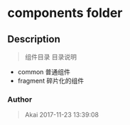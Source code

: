 # components folder #

## Description
 > 组件目录 
 > 目录说明
 * common 普通组件
 * fragment 碎片化的组件
 
### Author
 > Akai
 > 2017-11-23 13:39:08